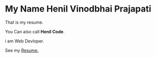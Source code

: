 # My Name  Henil Vinodbhai Prajapati

That is my resume.

You Can also call <b> Henil Code</b>.

i am Web Devloper.

See my <a href="https://henilcodes.github.io/resume/"> Resume.</a>
